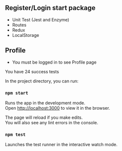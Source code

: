 
## Register/Login start package

- Unit Test (Jest and Enzyme)
- Routes 
- Redux
- LocalStorage

## Profile
- You must be logged in to see Profile page

You have 24 success tests

In the project directory, you can run:

### `npm start`

Runs the app in the development mode.<br>
Open [http://localhost:3000](http://localhost:3000) to view it in the browser.

The page will reload if you make edits.<br>
You will also see any lint errors in the console.

### `npm test`

Launches the test runner in the interactive watch mode.<br>

